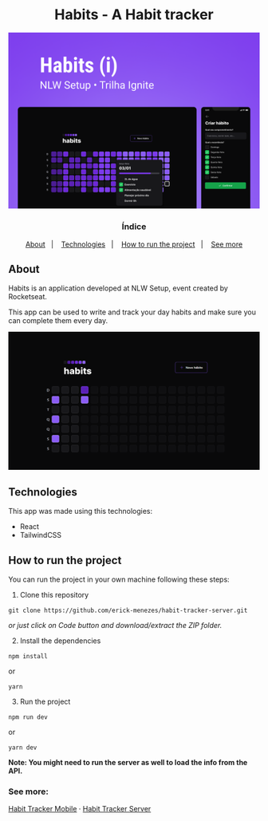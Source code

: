 <h1 align="center">Habits - A Habit tracker</h1>

<img src=".github/habit-tracker-cover.png" alt="Habit Tracker Cover" />

<h3 align="center">Índice</h3>

<p align="center">
  <a href="#about">About</a>&nbsp;&nbsp;&nbsp;|&nbsp;&nbsp;&nbsp;
  <a href="#technologies">Technologies</a>&nbsp;&nbsp;&nbsp;|&nbsp;&nbsp;&nbsp;
  <a href="#how-to-run-the-project">How to run the project</a>&nbsp;&nbsp;&nbsp;|&nbsp;&nbsp;&nbsp;
  <a href="#see-more">See more</a>
</p>

## About

<p>Habits is an application developed at NLW Setup, event created by Rocketseat.</p>

<p>This app can be used to write and track your day habits and make sure you can complete them every day.</p>

<img src=".github/app-image.png" alt="Homepage example with a popover showing a day with habits completed and uncompleted." />

## Technologies

<p>This app was made using this technologies:</p>

- React
- TailwindCSS

## How to run the project

You can run the project in your own machine following these steps:

1. Clone this repository

```
git clone https://github.com/erick-menezes/habit-tracker-server.git
```

*or just click on Code button and download/extract the ZIP folder.*

2. Install the dependencies

```
npm install
```

or

```
yarn
```

3. Run the project

```
npm run dev
```

or

```
yarn dev
```

**Note: You might need to run the server as well to load the info from the API.**

### See more:

[Habit Tracker Mobile](https://github.com/erick-menezes/habit-tracker-mobile) ·
[Habit Tracker Server](https://github.com/erick-menezes/habit-tracker-server)
